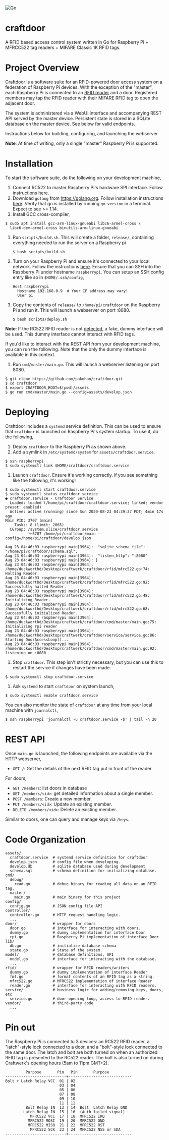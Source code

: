 ![Go](https://github.com/pakohan/craftdoor/workflows/Go/badge.svg)

# craftdoor

A RFID based access control system written in Go for Raspberry Pi + MFRCC522
tag readers + MIFARE Classic 1K RFID tags.

# Project Overview

Craftdoor is a software suite for an RFID-powered door access system on a
federation of Raspberry Pi devices. With the exception of the "master", each
Raspberry Pi is connected to an [RFID
reader](https://www.nxp.com/docs/en/data-sheet/MFRC522.pdf) and a door.
Registered members may tap the RFID reader with their MIFARE RFID tag to open
the adjacent door.

The system is administered via a WebUI interface and accompanying REST API
served by the master device. Persistent state is stored in a SQLite database on
the master device. See below for valid endpoints.

Instructions below for building, configuring, and launching the webserver.

**Note**: At time of writing, only a single "master" Raspberry Pi is supported.

# Installation

To start the software suite, do the following on your development machine,

1. Connect RC522 to master Raspberry Pi's hardware SPI interface. Follow
   instructions [here](https://github.com/pakohan/craftdoor.git).
1. Download `golang` from https://golang.org. Follow installation instructions
   [here](https://golang.org/doc/install#install). Verify that go is installed
   by running `go version` in a terminal. Expect to see >= 1.14.
1. Install GCC cross-compiler,
  ```
  $ sudo apt install gcc-arm-linux-gnueabi libc6-armel-cross \
    libc6-dev-armel-cross binutils-arm-linux-gnueabi
  ```
1. Run `scripts/build.sh`. This will create a folder, `release/`, containing
   everything needed to run the server on a Raspberry pi
   ```
   $ bash scripts/build.sh
   ```
1. Turn on your Raspberry Pi and ensure it's connected to your local network.
   Follow the instructions
   [here](https://www.raspberrypi.org/documentation/remote-access/ssh/unix.md).
   Ensure that you can SSH into the Raspberry Pi under hostname `raspberrypi`.
   You can setup an SSH config entry like so in `$HOME/.ssh/config`,
   ```
   Host raspberrypi
     Hostname 192.168.0.9  # Your IP address may vary!
     User pi
   ```
1. Copy the contents of `release/` to `/home/pi/craftdoor` on the Raspberry
   Pi and run it. This will launch a webserver on port :8080.
   ```
   $ bash scripts/deploy.sh
   ```

**Note**: If the RC522 RFID reader is not
[detected](http://pkg.go.dev/periph.io/x/periph/host/rpi#Present), a fake,
dummy interface will be used. This dummy interface cannot interact with RFID
tags.

If you'd like to interact with the REST API from your development machine,
you can run the following. Note that the only the dummy interface is available
in this context.

1. Run `cmd/master/main.go`. This will launch a webserver listening on port 8080.
  ```
  $ git clone https://github.com/pakohan/craftdoor.git
  $ cd craftdoor
  $ export CRAFTDOOR_ROOT=$(pwd)/assets
  $ go run cmd/master/main.go --config=assets/develop.json
  ```

# Deploying

Craftdoor includes a `systemd` service definition. This can be used to ensure
that `craftdoor` is launched on Raspberry Pi's system startup. To use it, do
the following,

1. Deploy `craftdoor` to the Raspberry Pi as shown above.
1. Add a symlink in `/etc/systemd/system` for `assets/craftdoor.service`.
  ```
  $ ssh raspberrypi
  $ sudo systemctl link $HOME/craftdoor/craftdoor.service
  ```
1. Launch `craftdoor`. Ensure it's working correctly. if you see something
  like the following, it's working!
  ```
  $ sudo systemctl start craftdoor.service
  $ sudo systemctl status craftdoor.service
  ● craftdoor.service - Craftdoor Service
    Loaded: loaded (/home/pi/craftdoor/craftdoor.service; linked; vendor preset: enabled)
    Active: active (running) since Sun 2020-08-23 04:39:37 PDT; 4min 17s ago
  Main PID: 3707 (main)
      Tasks: 8 (limit: 2065)
    CGroup: /system.slice/craftdoor.service
            └─3707 /home/pi/craftdoor/main --config=/home/pi/craftdoor/develop.json

  Aug 23 04:46:03 raspberrypi main[3964]:  "sqlite_schema_file": "/home/pi/craftdoor/schema.sql",
  Aug 23 04:46:03 raspberrypi main[3964]:  "listen_http": ":8080"
  Aug 23 04:46:03 raspberrypi main[3964]: }
  Aug 23 04:46:03 raspberrypi main[3964]: /home/duckworthd/Desktop/craftwerk/craftdoor/rfid/mfrc522.go:74: Halting Reader.
  Aug 23 04:46:03 raspberrypi main[3964]: /home/duckworthd/Desktop/craftwerk/craftdoor/rfid/mfrc522.go:92: Successfully halted Reader.
  Aug 23 04:46:03 raspberrypi main[3964]: /home/duckworthd/Desktop/craftwerk/craftdoor/rfid/mfrc522.go:48: Initializing Reader.
  Aug 23 04:46:03 raspberrypi main[3964]: /home/duckworthd/Desktop/craftwerk/craftdoor/rfid/mfrc522.go:68: Successfully initialized Reader.
  Aug 23 04:46:03 raspberrypi main[3964]: /home/duckworthd/Desktop/craftwerk/craftdoor/cmd/master/main.go:75: Initializing rpi reader
  Aug 23 04:46:03 raspberrypi main[3964]: /home/duckworthd/Desktop/craftwerk/craftdoor/service/service.go:86: Starting DoorAccessLoop()...
  Aug 23 04:46:03 raspberrypi main[3964]: /home/duckworthd/Desktop/craftwerk/craftdoor/cmd/master/main.go:92: listening on :8080
  ```
1. Stop `craftdoor`. This step isn't strictly necessary, but you can use this
  to restart the service if changes have been made.
  ```
  $ sudo systemctl stop craftdoor.service
  ```
1. Ask `systemd` to start `craftdoor` on system launch,
  ```
  $ sudo systemctl enable craftdoor.service
  ```

You can also monitor the state of `craftdoor` at any time from your local
machine with `journalctl`,

```
$ ssh raspberrypi 'journalctl -u craftdoor.service -b' | tail -n 20
```


# REST API

Once `main.go` is launched, the following endpoints are available via the HTTP
webserver,

- `GET /`: Get the details of the next RFID tag put in front of the reader.

For doors,

- `GET /members`: list doors in database
- `GET /members/<id>`: get detailed information about a single member.
- `POST /members`: Create a new member.
- `PUT /members/<id>`: Update an existing member.
- `DELETE /members/<id>`: Delete an existing member.

Similar to doors, one can query and manage keys via `/keys`.

# Code Organization

```
assets/
  craftdoor.service  # systemd service definition for craftdoor
  develop.json       # config file when developing.
  develop.db         # sqlite database used during development
  schema.sql         # schema definition for initializing database.
cmd/
  debug/
    read.go          # debug binary for reading all data on an RFID tag.
  master/
    main.go          # main binary for this project
config/
  config.go          # JSON config file API
controller/
  controller.go      # HTTP request handling logic.
  ...
door/                # wrapper for doors
  door.go            # interface for interacting with doors.
  dummy.go           # dummy implementation for interface Door
  rpi.go             # Raspberry Pi implementation of interface Door
lib/
  db.go              # initialize database schema
  state.go           # State of the system.
model/               # database definitions, API
  model.go           # interface for interacting with the database.
  ...
rfid/                # wrapper for RFID readers/writers
  dummy.go           # dummy implementation of interface Reader
  fmt.go             # format contents of an RFID tag as a string.
  mfrc522.go         # MFRC522 implementation of interface Reader
  reader.go          # interface for interacting with RFID readers.
service/             # business logic for adding/removing keys, doors, etc
  service.go         # door-opening loop, access to RFID reader.
vendor/              # third-party code
  ...
```

# Pin out

The Raspberry Pi is connected to 3 devices: an RC522 RFID reader, a
"latch"-style lock connected to a door, and a "bolt"-style lock connected to
the same door. The latch and bolt are both turned on when an authorized RFID
tag is presented to the RC522 reader. The bolt is also turned on during
Craftwerk's opening hours (5am to 11pm GMT+2).

```
         Purpose       Pin   Pin       Purpose
---------------------------+----------------------------
Bolt + Latch Relay VCC  01 | 02
                        03 | 04
                        05 | 06
                        07 | 08
                        09 | 10
                        11 | 12
         Bolt Relay IN  13 | 14  Bolt, Latch Relay GND
        Latch Relay IN  15 | 16  (Auth failed signal)
           MFRC522 VCC  17 | 18  MFRC522 IRQ
          MFRC522 MOSI  19 | 20  MFRC522 GND
          MFRC522 MISO  21 | 22  MFRC522 RST
           MFRC522 SCK  23 | 24  MFRC522 NSS or SDA
---------------------------+----------------------------
```
